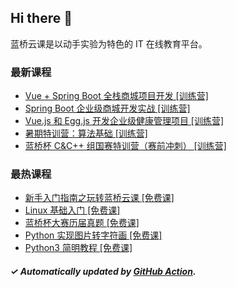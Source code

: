 ## Hi there 👋

蓝桥云课是以动手实验为特色的 IT 在线教育平台。

### 最新课程

<!-- LATEST:START -->
- [Vue + Spring Boot 全栈商城项目开发 [训练营]](https://www.lanqiao.cn/courses/2573/)
- [Spring Boot 企业级商城开发实战 [训练营]](https://www.lanqiao.cn/courses/1537/)
- [Vue.js 和 Egg.js 开发企业级健康管理项目 [训练营]](https://www.lanqiao.cn/courses/2741/)
- [暑期特训营：算法基础 [训练营]](https://www.lanqiao.cn/courses/20932/)
- [蓝桥杯 C&amp;C++ 组国赛特训营（赛前冲刺） [训练营]](https://www.lanqiao.cn/courses/20046/)
<!-- LATEST:END -->

### 最热课程

<!-- HOTEST:START -->
- [新手入门指南之玩转蓝桥云课 [免费课]](https://www.lanqiao.cn/courses/63/)
- [Linux 基础入门 [免费课]](https://www.lanqiao.cn/courses/1/)
- [蓝桥杯大赛历届真题 [免费课]](https://www.lanqiao.cn/courses/2786/)
- [Python 实现图片转字符画 [免费课]](https://www.lanqiao.cn/courses/370/)
- [Python3 简明教程 [免费课]](https://www.lanqiao.cn/courses/596/)
<!-- HOTEST:END -->

##### ✓ Automatically updated by [GitHub Action](https://github.com/lanqiao-courses/.github/actions/workflows/update.yml).
